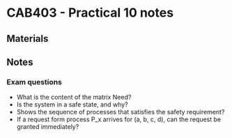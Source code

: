 # CAB403 - Practical 10 notes

## Materials

## Notes
### Exam questions
- What is the content of the matrix Need?
- Is the system in a safe state, and why?
- Shows the sequence of processes that satisfies the safety requirement?
- If a request form process P_x arrives for (a, b, c, d), can the request be granted immediately?
